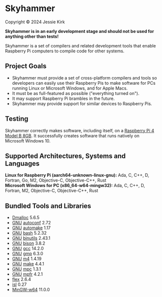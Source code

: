 # Skyhammer
Copyright © 2024 Jessie Kirk

**Skyhammer is in an early development stage and should not be used for anything other than tests!**

Skyhammer is a set of compilers and related development tools that enable Raspberry Pi computers to compile code for other systems.

## Project Goals
* Skyhammer must provide a set of cross-platform compilers and tools so developers can easily use their Raspberry Pis to make software for PCs running Linux or Microsoft Windows, and for Apple Macs.
* It must be as full-featured as possible ("everything turned on").
* It may support Raspberry Pi brambles in the future.
* Skyhammer may provide support for similar devices to Raspberry Pis.

## Testing
Skyhammer correctly makes software, including itself, on a [Raspberry Pi 4 Model B 8GB](https://www.raspberrypi.com/products/raspberry-pi-4-model-b/).
It successfully creates software that runs natively on Microsoft Windows 10.

## Supported Architectures, Systems and Languages
**Linux for Raspberry Pi (aarch64-unknown-linux-gnu):** Ada, C, C++, D, Fortran, Go, M2, Objective-C, Objective-C++, Rust<br>
**Microsoft Windows for PC (x86_64-w64-mingw32):** Ada, C, C++, D, Fortran, M2, Objective-C, Objective-C++, Rust

## Bundled Tools and Libraries
* [Dmalloc](https://dmalloc.com/) 5.6.5
* [GNU](https://www.gnu.org/) [autoconf](https://www.gnu.org/software/autoconf/) 2.72
* [GNU](https://www.gnu.org/) [automake](https://www.gnu.org/software/automake/) 1.17
* [GNU](https://www.gnu.org/) [bash](https://www.gnu.org/software/bash/) 5.2.32
* [GNU](https://www.gnu.org/) [binutils](https://www.gnu.org/software/binutils/) 2.43.1
* [GNU](https://www.gnu.org/) [bison](https://www.gnu.org/software/bison/) 3.8.2
* [GNU](https://www.gnu.org/) [gcc](https://www.gnu.org/software/gcc/) 14.2.0
* [GNU](https://www.gnu.org/) [gmp](https://gmplib.org/) 6.3.0
* [GNU](https://www.gnu.org/) [m4](https://www.gnu.org/software/m4/) 1.4.19
* [GNU](https://www.gnu.org/) [make](https://www.gnu.org/software/make/) 4.4.1
* [GNU](https://www.gnu.org/) [mpc](https://www.multiprecision.org/) 1.3.1
* [GNU](https://www.gnu.org/) [mpfr](https://www.mpfr.org/) 4.2.1
* [flex](https://github.com/westes/flex) 2.6.4
* [isl](https://libisl.sourceforge.io/) 0.27
* [MinGW-w64](https://www.mingw-w64.org/) 11.0.0

